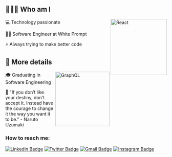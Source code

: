 ## 🧑🏻‍💻 Who am I
<img src="https://upload.wikimedia.org/wikipedia/commons/thumb/a/a7/React-icon.svg/512px-React-icon.svg.png?20220125121207" align="right" alt="React" width="175">
<p>
  💻 Technology passionate
</p>
<p>
  🥷🏽 Software Engineer at White Prompt
</p>
<p>
  ⚡️ Always trying to make better code

## 📓 More details
<img src="https://upload.wikimedia.org/wikipedia/commons/1/17/GraphQL_Logo.svg" align="right" alt="GraphQL" width="170">
<p>
  <p>
  🎓 Graduating in Software Engineering
  </p> 
  <p>
  🎯 "If you don’t like your destiny, don’t accept it. Instead have the courage to change it the way you want it to be." - Naruto Uzumaki
  </p>
</p>

<!-- ![André GitHub Stats](https://github-readme-stats.anuraghazra1.vercel.app/api?username=andrecampll&show_icons=true&hide_border=true&title_color=7159c1&theme=dracula) -->

### How to reach me:
[![Linkedin Badge](https://img.shields.io/badge/-LinkedIn-E535AB?style=flat-square&logo=Linkedin&logoColor=white&link=https://www.linkedin.com/in/andrecampll/)](https://www.linkedin.com/in/andrecampll/)
[![Twitter Badge](https://img.shields.io/badge/-Twitter-E535AB?style=flat-square&labelColor=E535AB&logo=twitter&logoColor=white&link=https://twitter.com/andrecampll)](https://twitter.com/andrecampll)
[![Gmail Badge](https://img.shields.io/badge/-Gmail-E535AB?style=flat-square&logo=Gmail&logoColor=white&link=mailto:andrevictor50@gmail.com)](mailto:andrevictor50@gmail.com)
[![Instagram Badge](https://img.shields.io/badge/-Instagram-E535AB?style=flat-square&labelColor=E535AB&logo=instagram&logoColor=white&link=https://www.instagram.com/andrecampll)](https://www.instagram.com/andre.tsx)
